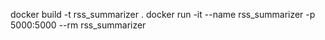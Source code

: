 docker build -t rss_summarizer .
docker run -it --name rss_summarizer -p 5000:5000 --rm rss_summarizer
